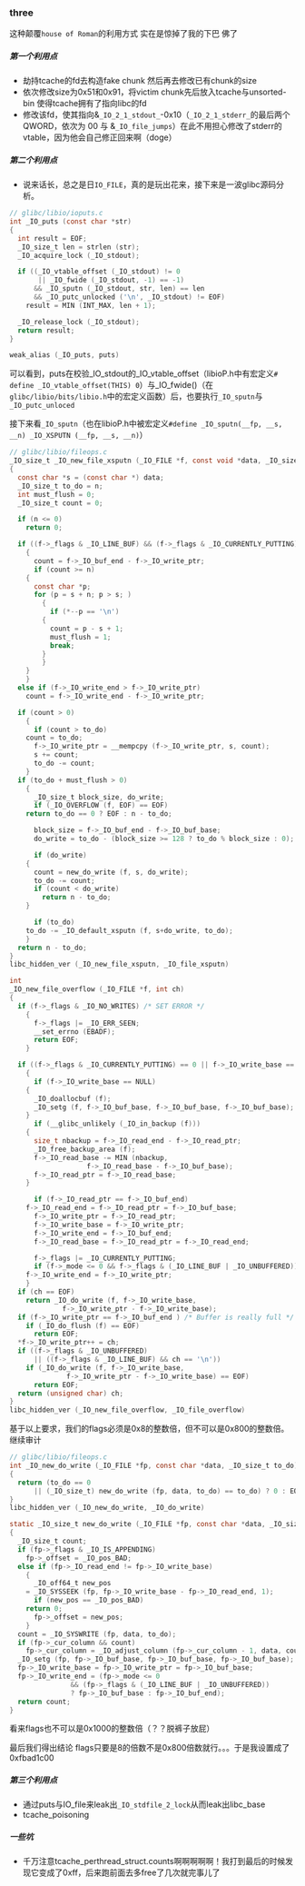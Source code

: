 ### three

这种颠覆`house of Roman`的利用方式 实在是惊掉了我的下巴 佛了

##### 第一个利用点

- 劫持tcache的fd去构造fake chunk 然后再去修改已有chunk的size
- 依次修改size为0x51和0x91，将victim chunk先后放入tcache与unsorted-bin 使得tcache拥有了指向libc的fd
- 修改该fd，使其指向&`_IO_2_1_stdout_`-0x10（`_IO_2_1_stderr_`的最后两个QWORD，依次为 00 与 &`_IO_file_jumps`）在此不用担心修改了stderr的vtable，因为他会自己修正回来啊（doge）

##### 第二个利用点

- 说来话长，总之是日`IO_FILE`，真的是玩出花来，接下来是一波glibc源码分析。

```c
// glibc/libio/ioputs.c
int _IO_puts (const char *str)
{
  int result = EOF;
  _IO_size_t len = strlen (str);
  _IO_acquire_lock (_IO_stdout);

  if ((_IO_vtable_offset (_IO_stdout) != 0
       || _IO_fwide (_IO_stdout, -1) == -1)
      && _IO_sputn (_IO_stdout, str, len) == len
      && _IO_putc_unlocked ('\n', _IO_stdout) != EOF)
    result = MIN (INT_MAX, len + 1);

  _IO_release_lock (_IO_stdout);
  return result;
}

weak_alias (_IO_puts, puts)
```

可以看到，puts在校验_IO_stdout的_IO_vtable_offset（libioP.h中有宏定义`# define _IO_vtable_offset(THIS) 0`）与_IO_fwide()（在`glibc/libio/bits/libio.h`中的宏定义函数）后，也要执行`_IO_sputn`与`_IO_putc_unloced`

接下来看`_IO_sputn`（也在libioP.h中被宏定义`#define _IO_sputn(__fp, __s, __n) _IO_XSPUTN (__fp, __s, __n)`）

```c
// glibc/libio/fileops.c
_IO_size_t _IO_new_file_xsputn (_IO_FILE *f, const void *data, _IO_size_t n)
{
  const char *s = (const char *) data;
  _IO_size_t to_do = n;
  int must_flush = 0;
  _IO_size_t count = 0;

  if (n <= 0)
    return 0;

  if ((f->_flags & _IO_LINE_BUF) && (f->_flags & _IO_CURRENTLY_PUTTING))
    {
      count = f->_IO_buf_end - f->_IO_write_ptr;
      if (count >= n)
	{
	  const char *p;
	  for (p = s + n; p > s; )
	    {
	      if (*--p == '\n')
		{
		  count = p - s + 1;
		  must_flush = 1;
		  break;
		}
	    }
	}
    }
  else if (f->_IO_write_end > f->_IO_write_ptr)
    count = f->_IO_write_end - f->_IO_write_ptr;

  if (count > 0)
    {
      if (count > to_do)
	count = to_do;
      f->_IO_write_ptr = __mempcpy (f->_IO_write_ptr, s, count);
      s += count;
      to_do -= count;
    }
  if (to_do + must_flush > 0)
    {
      _IO_size_t block_size, do_write;
      if (_IO_OVERFLOW (f, EOF) == EOF)
	return to_do == 0 ? EOF : n - to_do;

      block_size = f->_IO_buf_end - f->_IO_buf_base;
      do_write = to_do - (block_size >= 128 ? to_do % block_size : 0);

      if (do_write)
	{
	  count = new_do_write (f, s, do_write);
	  to_do -= count;
	  if (count < do_write)
	    return n - to_do;
	}

      if (to_do)
	to_do -= _IO_default_xsputn (f, s+do_write, to_do);
    }
  return n - to_do;
}
libc_hidden_ver (_IO_new_file_xsputn, _IO_file_xsputn)

int
_IO_new_file_overflow (_IO_FILE *f, int ch)
{
  if (f->_flags & _IO_NO_WRITES) /* SET ERROR */								//_IO_NO_WRITES == 8
    {
      f->_flags |= _IO_ERR_SEEN;
      __set_errno (EBADF);
      return EOF;
    }

  if ((f->_flags & _IO_CURRENTLY_PUTTING) == 0 || f->_IO_write_base == NULL)	//IO_write_base不可置零 _IO_CURRENTLY_PUTTING == 0x800
    {
      if (f->_IO_write_base == NULL)
	{
	  _IO_doallocbuf (f);
	  _IO_setg (f, f->_IO_buf_base, f->_IO_buf_base, f->_IO_buf_base);
	}
      if (__glibc_unlikely (_IO_in_backup (f)))
	{
	  size_t nbackup = f->_IO_read_end - f->_IO_read_ptr;
	  _IO_free_backup_area (f);
	  f->_IO_read_base -= MIN (nbackup,
				   f->_IO_read_base - f->_IO_buf_base);
	  f->_IO_read_ptr = f->_IO_read_base;
	}

      if (f->_IO_read_ptr == f->_IO_buf_end)
	f->_IO_read_end = f->_IO_read_ptr = f->_IO_buf_base;
      f->_IO_write_ptr = f->_IO_read_ptr;
      f->_IO_write_base = f->_IO_write_ptr;
      f->_IO_write_end = f->_IO_buf_end;
      f->_IO_read_base = f->_IO_read_ptr = f->_IO_read_end;

      f->_flags |= _IO_CURRENTLY_PUTTING;
      if (f->_mode <= 0 && f->_flags & (_IO_LINE_BUF | _IO_UNBUFFERED))
	f->_IO_write_end = f->_IO_write_ptr;
    }
  if (ch == EOF)
    return _IO_do_write (f, f->_IO_write_base,
			 f->_IO_write_ptr - f->_IO_write_base);									//target
  if (f->_IO_write_ptr == f->_IO_buf_end ) /* Buffer is really full */
    if (_IO_do_flush (f) == EOF)
      return EOF;
  *f->_IO_write_ptr++ = ch;
  if ((f->_flags & _IO_UNBUFFERED)
      || ((f->_flags & _IO_LINE_BUF) && ch == '\n'))
    if (_IO_do_write (f, f->_IO_write_base,
		      f->_IO_write_ptr - f->_IO_write_base) == EOF)
      return EOF;
  return (unsigned char) ch;
}
libc_hidden_ver (_IO_new_file_overflow, _IO_file_overflow)
```

基于以上要求，我们的flags必须是0x8的整数倍，但不可以是0x800的整数倍。继续审计

```c
// glibc/libio/fileops.c
int _IO_new_do_write (_IO_FILE *fp, const char *data, _IO_size_t to_do)
{
  return (to_do == 0
	  || (_IO_size_t) new_do_write (fp, data, to_do) == to_do) ? 0 : EOF;
}
libc_hidden_ver (_IO_new_do_write, _IO_do_write)

static _IO_size_t new_do_write (_IO_FILE *fp, const char *data, _IO_size_t to_do)
{
  _IO_size_t count;
  if (fp->_flags & _IO_IS_APPENDING)										// _IO_IS_APPENDING == 0x1000
    fp->_offset = _IO_pos_BAD;
  else if (fp->_IO_read_end != fp->_IO_write_base)
    {
      _IO_off64_t new_pos
	= _IO_SYSSEEK (fp, fp->_IO_write_base - fp->_IO_read_end, 1);
      if (new_pos == _IO_pos_BAD)
	return 0;
      fp->_offset = new_pos;
    }
  count = _IO_SYSWRITE (fp, data, to_do);
  if (fp->_cur_column && count)
    fp->_cur_column = _IO_adjust_column (fp->_cur_column - 1, data, count) + 1;
  _IO_setg (fp, fp->_IO_buf_base, fp->_IO_buf_base, fp->_IO_buf_base);
  fp->_IO_write_base = fp->_IO_write_ptr = fp->_IO_buf_base;
  fp->_IO_write_end = (fp->_mode <= 0
		       && (fp->_flags & (_IO_LINE_BUF | _IO_UNBUFFERED))
		       ? fp->_IO_buf_base : fp->_IO_buf_end);
  return count;
}
```

看来flags也不可以是0x1000的整数倍（？？脱裤子放屁）

最后我们得出结论 flags只要是8的倍数不是0x800倍数就行。。。于是我设置成了0xfbad1c00

##### 第三个利用点

- 通过puts与IO_file来leak出`_IO_stdfile_2_lock`从而leak出libc_base
- tcache_poisoning

##### 一些坑

- 千万注意tcache_perthread_struct.counts啊啊啊啊啊！我打到最后的时候发现它变成了0xff，后来跑前面去多free了几次就完事儿了